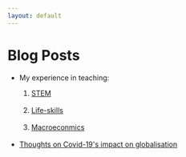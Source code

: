 ```yaml
---
layout: default
---
```

# Blog Posts

<ul class="links">
    <li>My experience in teaching:</li>
    <ol>
        <li><a href="iteach1+2.html">STEM</a></li><br>
        <li><a href="iteach3.html">Life-skills</a></li><br>
        <li><a href="ait_macroeco.html">Macroeconmics</a></li><br>
    </ol>
    <li><a href="globalisation_covid.html">Thoughts on Covid-19's impact on globalisation</a></li><br>
    <!-- <li><a href="/about.html">About</a></li> -->
</ul>
<!-- * [](.md) -->